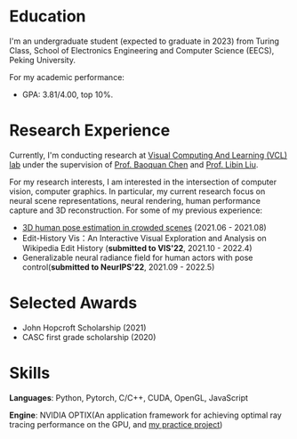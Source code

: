 # Education
I'm an undergraduate student (expected to graduate in 2023) from Turing Class, School of Electronics Engineering and Computer Science (EECS), Peking University.

For my academic performance:
- GPA: 3.81/4.00, top 10%.

# Research Experience
Currently, I'm conducting research at [Visual Computing And Learning (VCL) lab](http://vcl.pku.edu.cn/index.html) under the supervision of [Prof. Baoquan Chen](https://scholar.google.com/citations?user=iHWtrEAAAAAJ&hl=zh-CN) and [Prof. Libin Liu](https://scholar.google.com/citations?hl=zh-CN&user=q7FiLBkAAAAJ). 

For my research interests, I am interested in the intersection of computer vision, computer graphics. In particular, my current research focus on neural scene representations, neural rendering, human performance capture and 3D reconstruction. For some of my previous experience:
- [3D human pose estimation in crowded scenes](https://github.com/19reborn/AlphaMocap) (2021.06 - 2021.08)
- Edit-History Vis：An Interactive Visual Exploration and Analysis on Wikipedia Edit History (**submitted to VIS'22**, 2021.10 - 2022.4)
- Generalizable neural radiance field for human actors with pose control(**submitted to NeurIPS'22**, 2021.09 - 2022.5)


# Selected Awards
- John Hopcroft Scholarship (2021)
- CASC first grade scholarship (2020)

# Skills
**Languages**: Python, Pytorch, C/C++, CUDA, OpenGL, JavaScript

**Engine**: NVIDIA OPTIX(An application framework for achieving optimal ray tracing performance on the GPU, and [my practice project](https://github.com/19reborn/Optix7Craft))